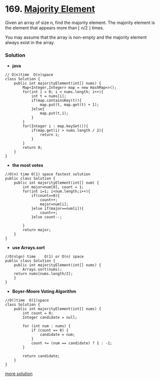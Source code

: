 # 169. [Majority Element](https://leetcode.com/problems/majority-element/description/)

Given an array of size n, find the majority element. The majority element is the element that appears more than ⌊ n/2 ⌋ times.

You may assume that the array is non-empty and the majority element always exist in the array.

### Solution
* **java**
```
// O(n)time  O(n)space
class Solution {
    public int majorityElement(int[] nums) {
        Map<Integer,Integer> map = new HashMap<>();
        for(int i = 0; i < nums.length; i++){
            int t = nums[i];
            if(map.containsKey(t)){
                map.put(t, map.get(t) + 1);
            }else{
                map.put(t,1);
            }
        }
        for(Integer i : map.keySet()){
            if(map.get(i) > nums.length / 2){
                return i;
            }
        }
        return 0;
    }
}
```

* **the most votes**
```
//O(n) time O(1) space fastest solution
public class Solution {
    public int majorityElement(int[] num) {
        int major=num[0], count = 1;
        for(int i=1; i<num.length;i++){
            if(count==0){
                count++;
                major=num[i];
            }else if(major==num[i]){
                count++;
            }else count--;
            
        }
        return major;
    }
}
```
* **use Arrays.sort**
```
//O(nlgn) time    O(1) or O(n) space
public class Solution {
    public int majorityElement(int[] nums) {
        Arrays.sort(nums);
	return nums[nums.length/2];
    }
}
```

* **Boyer-Moore Voting Algorithm**
```
//O()time  O(1)space
class Solution {
    public int majorityElement(int[] nums) {
        int count = 0;
        Integer candidate = null;

        for (int num : nums) {
            if (count == 0) {
                candidate = num;
            }
            count += (num == candidate) ? 1 : -1;
        }

        return candidate;
    }
}
```
[more solution](https://leetcode.com/problems/majority-element/solution/)
